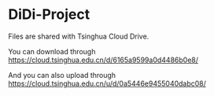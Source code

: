 # DiDi-Project

Files are shared with Tsinghua Cloud Drive.

You can download through https://cloud.tsinghua.edu.cn/d/6165a9599a0d4486b0e8/

And you can also upload through https://cloud.tsinghua.edu.cn/u/d/0a5446e9455040dabc08/
